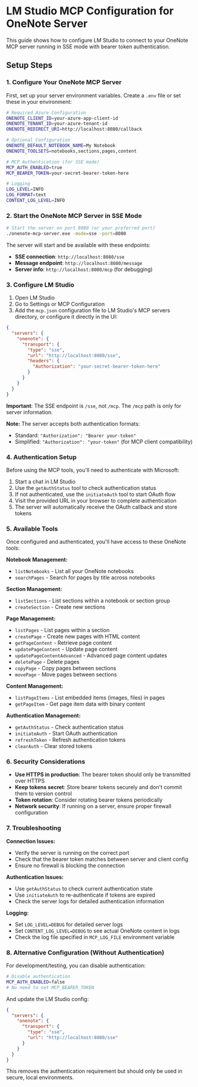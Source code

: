 # LM Studio MCP Configuration for OneNote Server

This guide shows how to configure LM Studio to connect to your OneNote MCP server running in SSE mode with bearer token authentication.

## Setup Steps

### 1. Configure Your OneNote MCP Server

First, set up your server environment variables. Create a `.env` file or set these in your environment:

```bash
# Required Azure Configuration
ONENOTE_CLIENT_ID=your-azure-app-client-id
ONENOTE_TENANT_ID=your-azure-tenant-id
ONENOTE_REDIRECT_URI=http://localhost:8080/callback

# Optional Configuration
ONENOTE_DEFAULT_NOTEBOOK_NAME=My Notebook
ONENOTE_TOOLSETS=notebooks,sections,pages,content

# MCP Authentication (for SSE mode)
MCP_AUTH_ENABLED=true
MCP_BEARER_TOKEN=your-secret-bearer-token-here

# Logging
LOG_LEVEL=INFO
LOG_FORMAT=text
CONTENT_LOG_LEVEL=INFO
```

### 2. Start the OneNote MCP Server in SSE Mode

```bash
# Start the server on port 8080 (or your preferred port)
./onenote-mcp-server.exe -mode=sse -port=8080
```

The server will start and be available with these endpoints:
- **SSE connection**: `http://localhost:8080/sse`
- **Message endpoint**: `http://localhost:8080/message`
- **Server info**: `http://localhost:8080/mcp` (for debugging)

### 3. Configure LM Studio

1. Open LM Studio
2. Go to Settings or MCP Configuration
3. Add the `mcp.json` configuration file to LM Studio's MCP servers directory, or configure it directly in the UI:

```json
{
  "servers": {
    "onenote": {
      "transport": {
        "type": "sse",
        "url": "http://localhost:8080/sse",
        "headers": {
          "Authorization": "your-secret-bearer-token-here"
        }
      }
    }
  }
}
```

**Important**: The SSE endpoint is `/sse`, not `/mcp`. The `/mcp` path is only for server information.

**Note:** The server accepts both authentication formats:
- Standard: `"Authorization": "Bearer your-token"`
- Simplified: `"Authorization": "your-token"` (for MCP client compatibility)

### 4. Authentication Setup

Before using the MCP tools, you'll need to authenticate with Microsoft:

1. Start a chat in LM Studio
2. Use the `getAuthStatus` tool to check authentication status
3. If not authenticated, use the `initiateAuth` tool to start OAuth flow
4. Visit the provided URL in your browser to complete authentication
5. The server will automatically receive the OAuth callback and store tokens

### 5. Available Tools

Once configured and authenticated, you'll have access to these OneNote tools:

**Notebook Management:**
- `listNotebooks` - List all your OneNote notebooks
- `searchPages` - Search for pages by title across notebooks

**Section Management:**
- `listSections` - List sections within a notebook or section group
- `createSection` - Create new sections

**Page Management:**
- `listPages` - List pages within a section
- `createPage` - Create new pages with HTML content
- `getPageContent` - Retrieve page content
- `updatePageContent` - Update page content
- `updatePageContentAdvanced` - Advanced page content updates
- `deletePage` - Delete pages
- `copyPage` - Copy pages between sections
- `movePage` - Move pages between sections

**Content Management:**
- `listPageItems` - List embedded items (images, files) in pages
- `getPageItem` - Get page item data with binary content

**Authentication Management:**
- `getAuthStatus` - Check authentication status
- `initiateAuth` - Start OAuth authentication
- `refreshToken` - Refresh authentication tokens
- `clearAuth` - Clear stored tokens

### 6. Security Considerations

- **Use HTTPS in production**: The bearer token should only be transmitted over HTTPS
- **Keep tokens secret**: Store bearer tokens securely and don't commit them to version control
- **Token rotation**: Consider rotating bearer tokens periodically
- **Network security**: If running on a server, ensure proper firewall configuration

### 7. Troubleshooting

**Connection Issues:**
- Verify the server is running on the correct port
- Check that the bearer token matches between server and client config
- Ensure no firewall is blocking the connection

**Authentication Issues:**
- Use `getAuthStatus` to check current authentication state
- Use `initiateAuth` to re-authenticate if tokens are expired
- Check the server logs for detailed authentication information

**Logging:**
- Set `LOG_LEVEL=DEBUG` for detailed server logs
- Set `CONTENT_LOG_LEVEL=DEBUG` to see actual OneNote content in logs
- Check the log file specified in `MCP_LOG_FILE` environment variable

### 8. Alternative Configuration (Without Authentication)

For development/testing, you can disable authentication:

```bash
# Disable authentication
MCP_AUTH_ENABLED=false
# No need to set MCP_BEARER_TOKEN
```

And update the LM Studio config:

```json
{
  "servers": {
    "onenote": {
      "transport": {
        "type": "sse",
        "url": "http://localhost:8080/sse"
      }
    }
  }
}
```

This removes the authentication requirement but should only be used in secure, local environments.